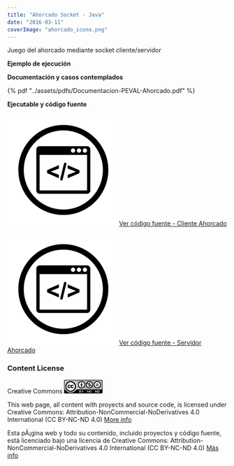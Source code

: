```yaml
---
title: "Ahorcado Socket - Java"
date: "2016-03-11"
coverImage: "ahorcado_icono.png"
---
```


Juego del ahorcado mediante socket cliente/servidor

 **Ejemplo de ejecución**

 **Documentación y casos contemplados**

{% pdf "../assets/pdfs/Documentacion-PEVAL-Ahorcado.pdf" %}

 **Ejecutable y código fuente**

[![](Code-Optimization-3-256x2561.png)Ver código fuente - Cliente Ahorcado](https://bitbucket.org/rubenarcos/ahorcado-cliente-socket-java/src)

[![](Code-Optimization-3-256x2561.png)Ver código fuente - Servidor Ahorcado](https://bitbucket.org/rubenarcos/ahorcado-server-socket-java/src)

### Content License

Creative Commons [![License: CC BY-NC-ND 4.0](88x311.png)](https://creativecommons.org/licenses/by-nc-nd/4.0/)

This web page, all content with proyects and source code, is licensed under Creative Commons: Attribution-NonCommercial-NoDerivatives 4.0 International (CC BY-NC-ND 4.0) [More info](https://creativecommons.org/licenses/by-nc-nd/4.0/)

Esta pÃ¡gina web y todo su contenido, incluido proyectos y código fuente, está licenciado bajo una licencia de Creative Commons: Attribution-NonCommercial-NoDerivatives 4.0 International (CC BY-NC-ND 4.0) [Más info](https://creativecommons.org/licenses/by-nc-nd/4.0/deed.es)
